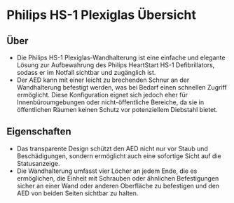 # Philips HS-1 Plexiglas Übersicht

## Über

- Die Philips HS-1 Plexiglas-Wandhalterung ist eine einfache und elegante Lösung zur Aufbewahrung des Philips HeartStart HS-1 Defibrillators, sodass er im Notfall sichtbar und zugänglich ist.
- Der AED kann mit einer leicht zu brechenden Schnur an der Wandhalterung befestigt werden, was bei Bedarf einen schnellen Zugriff ermöglicht. Diese Konfiguration eignet sich jedoch eher für Innenbüroumgebungen oder nicht-öffentliche Bereiche, da sie in öffentlichen Räumen keinen Schutz vor potenziellem Diebstahl bietet.

## Eigenschaften

- Das transparente Design schützt den AED nicht nur vor Staub und Beschädigungen, sondern ermöglicht auch eine sofortige Sicht auf die Statusanzeige.
- Die Wandhalterung umfasst vier Löcher an jedem Ende, die es ermöglichen, die Einheit mit Schrauben oder ähnlichen Befestigungen sicher an einer Wand oder anderen Oberfläche zu befestigen und den AED von beiden Seiten sichtbar zu halten.
